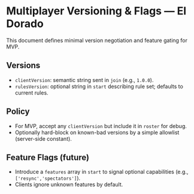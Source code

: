 # Multiplayer Versioning & Flags — El Dorado

This document defines minimal version negotiation and feature gating for MVP.

## Versions

- `clientVersion`: semantic string sent in `join` (e.g., `1.0.0`).
- `rulesVersion`: optional string in `start` describing rule set; defaults to current rules.

## Policy

- For MVP, accept any `clientVersion` but include it in `roster` for debug.
- Optionally hard-block on known-bad versions by a simple allowlist (server-side constant).

## Feature Flags (future)

- Introduce a `features` array in `start` to signal optional capabilities (e.g., `['resync','spectators']`).
- Clients ignore unknown features by default.
